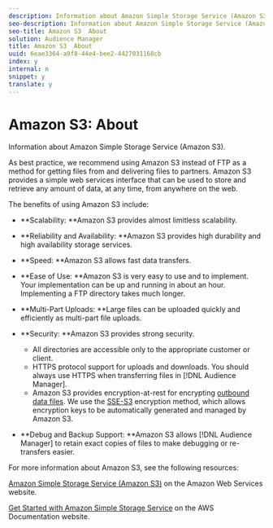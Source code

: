```yaml
---
description: Information about Amazon Simple Storage Service (Amazon S3).
seo-description: Information about Amazon Simple Storage Service (Amazon S3).
seo-title: Amazon S3  About
solution: Audience Manager
title: Amazon S3  About
uuid: 6eae3364-a9f8-44e4-bee2-4427031168cb
index: y
internal: n
snippet: y
translate: y
---
```


# Amazon S3: About

Information about Amazon Simple Storage Service (Amazon S3).



As best practice, we recommend using Amazon S3 instead of FTP as a method for getting files from and delivering files to partners. Amazon S3 provides a simple web services interface that can be used to store and retrieve any amount of data, at any time, from anywhere on the web. 


The benefits of using Amazon S3 include: 

* **Scalability: **Amazon S3 provides almost limitless scalability.
* **Reliability and Availability: **Amazon S3 provides high durability and high availability storage services.
* **Speed: **Amazon S3 allows fast data transfers.
* **Ease of Use: **Amazon S3 is very easy to use and to implement. Your implementation can be up and running in about an hour. Implementing a FTP directory takes much longer.
* **Multi-Part Uploads: **Large files can be uploaded quickly and efficiently as multi-part file uploads.
* **Security: **Amazon S3 provides strong security. 
    * All directories are accessible only to the appropriate customer or client.    
    * HTTPS protocol support for uploads and downloads. You should always use HTTPS when transferring files in [!DNL Audience Manager].    
    * Amazon S3 provides encryption-at-rest for encrypting [outbound data files](../c_integration/receiving-audience-data/batch-outbound-transfers/batch-outbound-transfers.md#concept_11A07DEA9D49404A94C62931B8499E43). We use the [SSE-S3](http://docs.aws.amazon.com/AmazonS3/latest/dev/serv-side-encryption.html) encryption method, which allows encryption keys to be automatically generated and managed by Amazon S3.    
    
    

* **Debug and Backup Support: **Amazon S3 allows [!DNL Audience Manager] to retain exact copies of files to make debugging or re-transfers easier.




For more information about Amazon S3, see the following resources: 


[Amazon Simple Storage Service (Amazon S3)](http://aws.amazon.com/s3/) on the Amazon Web Services website. 


[Get Started with Amazon Simple Storage Service](http://docs.aws.amazon.com/AmazonS3/latest/gsg/GetStartedWithS3.html) on the AWS Documentation website. 

